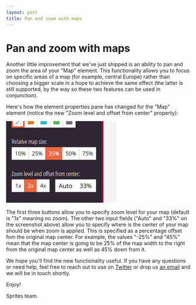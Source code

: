 ```yaml
---
layout: post
title: Pan and zoom with maps
---
```


# Pan and zoom with maps

Another little improvement that we've just shipped is an ability to pan and zoom the area of your "Map" element. This functionality allows you to focus on specific areas of a map (for example, central Europe) rather than choosing a bigger scale in a hope to achieve the same effect (the latter is still supported, by the way so these two features can be used in conjunction).

Here's how the element properties pane has changed for the "Map" element (notice the new "Zoom level and offset from center" property):

![Map pan and zoom](/assets/img/posts/map-pan-and-zoom.png "Map pan and zoom")

The first three buttons allow you to specify zoom level for your map (default is "1x" meaning no zoom). The other two input fields ("Auto" and "33%" on the screenshot above) allow you to specify where is the center of your map should be when zoom is applied. This is specified as a percentage offset fom the original map center. For example, the values "-25%" and "45%" mean that the map center is going to be 25% of the map width to the right from the original map center as well as 45% down from it.

We hope you'll find the new functionality useful. If you have any questions or need help, feel free to reach out to use on [Twitter](https://twitter.com/spritesapp) or drop us [an email](https://spritesapp.com/contact) and we will be in touch shortly.

Enjoy!

Sprites team.
